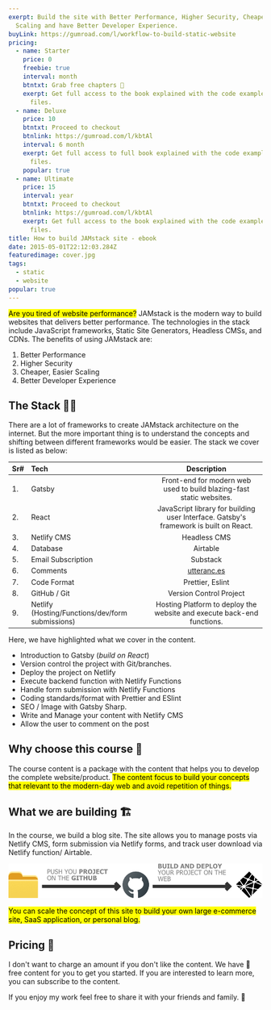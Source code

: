 ```yaml
---
exerpt: Build the site with Better Performance, Higher Security, Cheaper/Easier
  Scaling and have Better Developer Experience.
buyLink: https://gumroad.com/l/workflow-to-build-static-website
pricing:
  - name: Starter
    price: 0
    freebie: true
    interval: month
    btntxt: Grab free chapters 👀
    exerpt: Get full access to the book explained with the code example and project
      files.
  - name: Deluxe
    price: 10
    btntxt: Proceed to checkout
    btnlink: https://gumroad.com/l/kbtAl
    interval: 6 month
    exerpt: Get full access to full book explained with the code example and project
      files.
    popular: true
  - name: Ultimate
    price: 15
    interval: year
    btntxt: Proceed to checkout
    btnlink: https://gumroad.com/l/kbtAl
    exerpt: Get full access to the book explained with the code example and project
      files.
title: How to build JAMstack site - ebook
date: 2015-05-01T22:12:03.284Z
featuredimage: cover.jpg
tags:
  - static
  - website
popular: true
---
```

<mark>Are you tired of website performance?</mark> JAMstack is the modern way to build websites that delivers better performance. The technologies in the stack include JavaScript frameworks, Static Site Generators, Headless CMSs, and CDNs. The benefits of using JAMstack are:

1. Better Performance
2. Higher Security
3. Cheaper, Easier Scaling
4. Better Developer Experience




## The Stack 👨‍💻

There are a lot of frameworks to create JAMstack architecture on the internet. But the more important thing is to understand the concepts and shifting between different frameworks would be easier. The stack we cover is listed as below:

| Sr#  | Tech                                             |                                      Description                                      |
| :--- | :----------------------------------------------- | :-----------------------------------------------------------------------------------: |
| 1.   | Gatsby                                           |         Front-end for modern web used to build blazing-fast static websites.          |
| 2.   | React                                            | JavaScript library for building user Interface. Gatsby's framework is built on React. |
| 3.   | Netlify CMS                                      |                                     Headless CMS                                      |
| 4.   | Database                                         |                                       Airtable                                        |
| 5.   | Email Subscription                               |                                       Substack                                        |
| 6.   | Comments                                         |                          [utteranc.es](https://utteranc.es)                           |
| 7.   | Code Format                                      |                                   Prettier, Eslint                                    |
| 8.   | GitHub / Git                                     |                                Version Control Project                                |
| 9.   | Netlify (Hosting/Functions/dev/form submissions) |        Hosting Platform to deploy the website and execute back-end functions.         |

Here, we have highlighted what we cover in the content.

* Introduction to Gatsby (*build on React*)
* Version control the project with Git/branches.
* Deploy the project on Netlify
* Execute backend function with Netlify Functions
* Handle form submission with Netlify Functions
* Coding standards/format with Prettier and ESlint
* SEO / Image with Gatsby Sharp.
* Write and Manage your content with Netlify CMS
* Allow the user to comment on the post

## Why choose this course 🤔

The course content is a package with the content that helps you to develop the complete website/product. <mark>The content focus to build your concepts that relevant to the modern-day web and avoid repetition of things.</mark>
 
## What we are building 🏗️

In the course, we build a blog site. The site allows you to manage posts via Netlify CMS, form submission via Netlify forms, and track user download via Netlify function/ Airtable.

![](netlify-via-github.jpg)

<mark>You can scale the concept of this site to build your own large e-commerce site, SaaS application, or personal blog.</mark>


## Pricing 💸

I don't want to charge an amount if you don't like the content. We have 👀 free content for you to get you started. If you are interested to learn more, you can subscribe to the content.

If you enjoy my work feel free to share it with your friends and family. 📢